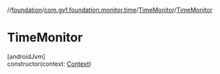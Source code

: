 //[foundation](../../../index.md)/[com.gyf.foundation.monitor.time](../index.md)/[TimeMonitor](index.md)/[TimeMonitor](-time-monitor.md)

# TimeMonitor

[androidJvm]\
constructor(context: [Context](https://developer.android.com/reference/kotlin/android/content/Context.html))